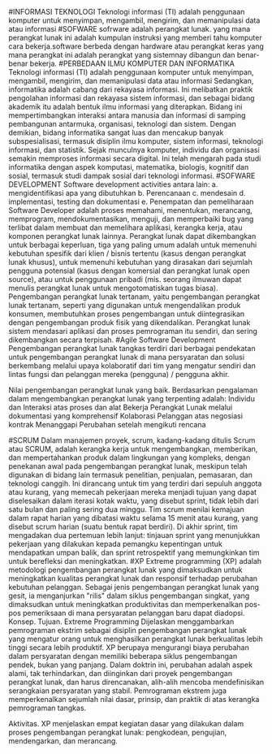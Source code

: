 #INFORMASI TEKNOLOGI
Teknologi informasi (TI) adalah penggunaan komputer untuk menyimpan, mengambil, mengirim, dan memanipulasi data atau informasi
#SOFWARE 
 sofrware adalah perangkat lunak. yang mana perangkat lunak ini adalah kumpulan instruksi yang memberi tahu komputer cara bekerja.software berbeda dengan hardware atau perangkat keras yang mana perangkat ini adalah perangkat yang  sistemnay dibangun dan benar-benar bekerja.
#PERBEDAAN ILMU KOMPUTER DAN INFORMATIKA
Teknologi informasi (TI) adalah penggunaan komputer untuk menyimpan, mengambil, mengirim, dan memanipulasi data atau informasi
 Sedangkan, informatika adalah cabang dari rekayasa informasi. Ini melibatkan praktik pengolahan informasi dan rekayasa sistem informasi, dan sebagai bidang akademik itu adalah bentuk ilmu informasi yang diterapkan. Bidang ini mempertimbangkan interaksi antara manusia dan informasi di samping pembangunan antarmuka, organisasi, teknologi dan sistem. Dengan demikian, bidang informatika sangat luas dan mencakup banyak subspesialisasi, termasuk disiplin ilmu komputer, sistem informasi, teknologi informasi, dan statistik. Sejak munculnya komputer, individu dan organisasi semakin memproses informasi secara digital. Ini telah mengarah pada studi informatika dengan aspek komputasi, matematika, biologis, kognitif dan sosial, termasuk studi dampak sosial dari teknologi informasi.
#SOFWARE DEVELOPMENT
Software development activities antara lain: a. mengidentifikasi apa yang dibutuhkan b. Perencanaan c. mendesain d. implementasi, testing dan dokumentasi e. Penempatan dan pemeliharaan
Software Developer adalah proses memahami, menentukan, merancang, memprogram, mendokumentasikan, menguji, dan memperbaiki bug yang terlibat dalam membuat dan memelihara aplikasi, kerangka kerja, atau komponen perangkat lunak lainnya. Perangkat lunak dapat dikembangkan untuk berbagai keperluan, tiga yang paling umum adalah untuk memenuhi kebutuhan spesifik dari klien / bisnis tertentu (kasus dengan perangkat lunak khusus), untuk memenuhi kebutuhan yang dirasakan dari sejumlah pengguna potensial (kasus dengan komersial dan perangkat lunak open source), atau untuk penggunaan pribadi (mis. seorang ilmuwan dapat menulis perangkat lunak untuk mengotomatiskan tugas biasa). Pengembangan perangkat lunak tertanam, yaitu pengembangan perangkat lunak tertanam, seperti yang digunakan untuk mengendalikan produk konsumen, membutuhkan proses pengembangan untuk diintegrasikan dengan pengembangan produk fisik yang dikendalikan. Perangkat lunak sistem mendasari aplikasi dan proses pemrograman itu sendiri, dan sering dikembangkan secara terpisah.
#Agile Software Development 
Pengembangan perangkat lunak tangkas terdiri dari berbagai pendekatan untuk pengembangan perangkat lunak di mana persyaratan dan solusi berkembang melalui upaya kolaboratif dari tim yang mengatur sendiri dan lintas fungsi dan pelanggan mereka (pengguna) / pengguna akhir.

Nilai pengembangan perangkat lunak yang baik. Berdasarkan pengalaman dalam mengembangkan perangkat lunak yang terpenting adalah: Individu dan Interaksi atas proses dan alat Bekerja Perangkat Lunak melalui dokumentasi yang komprehensif Kolaborasi Pelanggan atas negosiasi kontrak Menanggapi Perubahan setelah mengikuti rencana

#SCRUM
Dalam manajemen proyek, scrum, kadang-kadang ditulis Scrum atau SCRUM, adalah kerangka kerja untuk mengembangkan, memberikan, dan mempertahankan produk dalam lingkungan yang kompleks, dengan penekanan awal pada pengembangan perangkat lunak, meskipun telah digunakan di bidang lain termasuk penelitian, penjualan, pemasaran, dan teknologi canggih. Ini dirancang untuk tim yang terdiri dari sepuluh anggota atau kurang, yang memecah pekerjaan mereka menjadi tujuan yang dapat diselesaikan dalam iterasi kotak waktu, yang disebut sprint, tidak lebih dari satu bulan dan paling sering dua minggu. Tim scrum menilai kemajuan dalam rapat harian yang dibatasi waktu selama 15 menit atau kurang, yang disebut scrum harian (suatu bentuk rapat berdiri). Di akhir sprint, tim mengadakan dua pertemuan lebih lanjut: tinjauan sprint yang menunjukkan pekerjaan yang dilakukan kepada pemangku kepentingan untuk mendapatkan umpan balik, dan sprint retrospektif yang memungkinkan tim untuk berefleksi dan meningkatkan.
#XP
Extreme programming (XP) adalah metodologi pengembangan perangkat lunak yang dimaksudkan untuk meningkatkan kualitas perangkat lunak dan responsif terhadap perubahan kebutuhan pelanggan. Sebagai jenis pengembangan perangkat lunak yang gesit, ia menganjurkan "rilis" dalam siklus pengembangan singkat, yang dimaksudkan untuk meningkatkan produktivitas dan memperkenalkan pos-pos pemeriksaan di mana persyaratan pelanggan baru dapat diadopsi.
Konsep. Tujuan. Extreme Programming Dijelaskan menggambarkan pemrograman ekstrim sebagai disiplin pengembangan perangkat lunak yang mengatur orang untuk menghasilkan perangkat lunak berkualitas lebih tinggi secara lebih produktif. XP berupaya mengurangi biaya perubahan dalam persyaratan dengan memiliki beberapa siklus pengembangan pendek, bukan yang panjang. Dalam doktrin ini, perubahan adalah aspek alami, tak terhindarkan, dan diinginkan dari proyek pengembangan perangkat lunak, dan harus direncanakan, alih-alih mencoba mendefinisikan serangkaian persyaratan yang stabil. Pemrograman ekstrem juga memperkenalkan sejumlah nilai dasar, prinsip, dan praktik di atas kerangka pemrograman tangkas.

Aktivitas. XP menjelaskan empat kegiatan dasar yang dilakukan dalam proses pengembangan perangkat lunak: pengkodean, pengujian, mendengarkan, dan merancang. 
